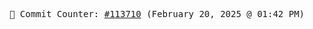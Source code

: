 <p align="center">
    <samp>
        📮 Commit Counter: <a href="https://github.com/Javascript-void0/Javascript-void0/commits/main">#113710</a> (February 20, 2025 @ 01:42 PM)
    </samp>
</p>